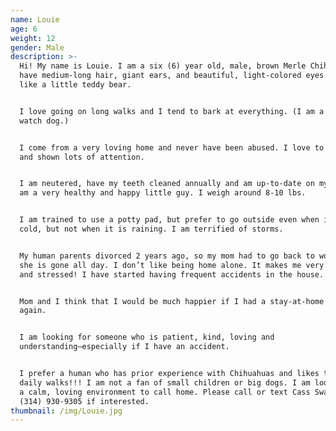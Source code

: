 ```yaml
---
name: Louie
age: 6
weight: 12
gender: Male
description: >-
  Hi! My name is Louie. I am a six (6) year old, male, brown Merle Chihuahua. I
  have medium-long hair, giant ears, and beautiful, light-colored eyes. I look
  like a little teddy bear.


  I love going on long walks and I tend to bark at everything. (I am a very good
  watch dog.)


  I come from a very loving home and never have been abused. I love to be held
  and shown lots of attention.


  I am neutered, have my teeth cleaned annually and am up-to-date on my shots. I
  am a very healthy and happy little guy. I weigh around 8-10 lbs.


  I am trained to use a potty pad, but prefer to go outside even when it is
  cold, but not when it is raining. I am terrified of storms.


  My human parents divorced 2 years ago, so my mom had to go back to work and
  she is gone all day. I don’t like being home alone. It makes me very anxious
  and stressed! I have started having frequent accidents in the house.


  Mom and I think that I would be much happier if I had a stay-at-home human
  again.


  I am looking for someone who is patient, kind, loving and
  understanding—especially if I have an accident.


  I prefer a human who has prior experience with Chihuahuas and likes to take
  daily walks!!! I am not a fan of small children or big dogs. I am looking for
  a calm, loving environment to call home. Please call or text Cass Swanson at
  (314) 930-9305 if interested.
thumbnail: /img/Louie.jpg
---
```


